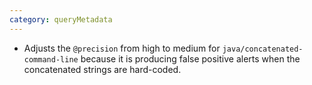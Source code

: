 ```yaml
---
category: queryMetadata
---
```

* Adjusts the `@precision` from high to medium for `java/concatenated-command-line` because it is producing false positive alerts when the concatenated strings are hard-coded.
